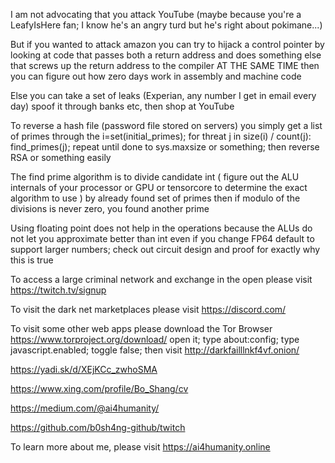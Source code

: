 I am not advocating that you attack YouTube (maybe because you're a LeafyIsHere fan; I know he's an angry turd but he's right about pokimane...)

But if you wanted to attack amazon you can try to hijack a control pointer by looking at code that passes both a return address and does something else that screws up the return address to the compiler AT THE SAME TIME then you can figure out how zero days work in assembly and machine code

Else you can take a set of leaks (Experian, any number I get in email every day) spoof it through banks etc, then shop at YouTube

To reverse a hash file (password file stored on servers) you simply get a list of primes through the i=set(initial_primes); for threat j in size(i) / count(j): find_primes(j); repeat until done to sys.maxsize or something; then reverse RSA or something easily

The find prime algorithm is to divide candidate int ( figure out the ALU internals of your processor or GPU or tensorcore to determine the exact algorithm to use ) by already found set of primes then if modulo of the divisions is never zero, you found another prime

Using floating point does not help in the operations because the ALUs do not let you approximate better than int even if you change FP64 default to support larger numbers; check out circuit design and proof for exactly why this is true

To access a large criminal network and exchange in the open please visit https://twitch.tv/signup

To visit the dark net marketplaces please visit https://discord.com/

To visit some other web apps please download the Tor Browser https://www.torproject.org/download/ open it; type about:config; type javascript.enabled; toggle false; then visit http://darkfailllnkf4vf.onion/

https://yadi.sk/d/XEjKCc_zwhoSMA

https://www.xing.com/profile/Bo_Shang/cv

https://medium.com/@ai4humanity/

https://github.com/b0sh4ng-github/twitch

To learn more about me, please visit https://ai4humanity.online
